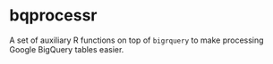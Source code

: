 # bqprocessr
A set of auxiliary R functions on top of `bigrquery` to make processing Google BigQuery tables easier.
